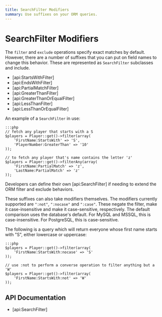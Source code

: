 ```yaml
---
title: SearchFilter Modifiers
summary: Use suffixes on your ORM queries.
---
```

# SearchFilter Modifiers

The `filter` and `exclude` operations specify exact matches by default. However, there are a number of suffixes that
you can put on field names to change this behavior. These are represented as `SearchFilter` subclasses and include.

 * [api:StartsWithFilter]
 * [api:EndsWithFilter] 
 * [api:PartialMatchFilter]
 * [api:GreaterThanFilter]
 * [api:GreaterThanOrEqualFilter]
 * [api:LessThanFilter]
 * [api:LessThanOrEqualFilter]

An example of a `SearchFilter` in use:
	
	:::php
	// fetch any player that starts with a S
	$players = Player::get()->filter(array(
		'FirstName:StartsWith' => 'S',
		'PlayerNumber:GreaterThan' => '10'
	));

	// to fetch any player that's name contains the letter 'z'
	$players = Player::get()->filterAny(array(
		'FirstName:PartialMatch' => 'z',
		'LastName:PartialMatch' => 'z'
	));

Developers can define their own [api:SearchFilter] if needing to extend the ORM filter and exclude behaviors.

These suffixes can also take modifiers themselves. The modifiers currently supported are `":not"`, `":nocase"` and 
`":case"`. These negate the filter, make it case-insensitive and make it case-sensitive, respectively. The default
comparison uses the database's default. For MySQL and MSSQL, this is case-insensitive. For PostgreSQL, this is 
case-sensitive.

The following is a query which will return everyone whose first name starts with "S", either lowercase or uppercase:

	:::php
	$players = Player::get()->filter(array(
		'FirstName:StartsWith:nocase' => 'S'
	));

	// use :not to perform a converse operation to filter anything but a 'W'
	$players = Player::get()->filter(array(
		'FirstName:StartsWith:not' => 'W'
	));

## API Documentation

* [api:SearchFilter]
